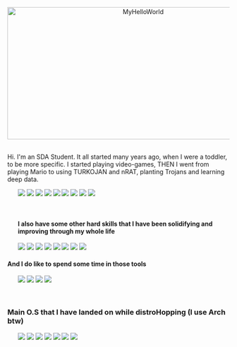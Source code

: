 <p align="center">
      <img class="MyHellowWorld" src="https://github.com/user-attachments/assets/fe72871e-6435-491d-84a1-d2723a849878" alt="MyHelloWorld" height="300px" width="600px"/>
</p>      
      <br/>
      Hi. I'm an SDA Student. It all started many years ago, when I were a toddler, to be more specific. I started playing video-games, THEN I went from playing Mario to using TURKOJAN and nRAT, planting Trojans and learning deep data.     
        <!-- Badges & Logotypes. Via: https://simpleicons.org  // https://shields.io/badges | I couldn't find any other way to align the elements other than this ¯\_₍ッ₎_/¯ -->
        <ul type="none" class="langlogo">
              <li type="none"><img src="https://img.shields.io/badge/Java-yellow?style=for-the-badge&logo=openjdk&logoSize=auto"/>
              <img src="https://img.shields.io/badge/HTML5-%23E34F26?style=for-the-badge&logo=html5&logoColor=white&logoSize=auto"/>
              <img src="https://img.shields.io/badge/CSS3-%231572B6?style=for-the-badge&logo=css3&logoColor=white&logoSize=auto"/>
              <img src="https://img.shields.io/badge/Python-%233776AB?style=for-the-badge&logo=python&logoColor=white&logoSize=auto"/>
              <img src="https://img.shields.io/badge/Anaconda-%2344A833?style=for-the-badge&logo=anaconda&logoColor=white&logoSize=auto"/>
              <img src="https://img.shields.io/badge/Bash-%234EAA25?style=for-the-badge&logo=gnubash&logoColor=black&logoSize=auto"/>
              <img src="https://img.shields.io/badge/Language-black?style=for-the-badge&logo=c&logoColor=white&logoSize=auto"/>
              <img src="https://img.shields.io/badge/C%2B%2B-%2300599C?style=for-the-badge&logo=cplusplus&logoColor=white&logoSize=auto"/>
              <img src="https://img.shields.io/badge/Borland%20Delphi-%23E62431?style=for-the-badge&logo=delphi&logoColor=white&logoSize=auto"/></li>
        </ul>     
        <br/>
      <!-- Theres some information about the Softwares I use -->
      <ul type="none" class="softlogos">
            <h4> I also have some other hard skills that I have been solidifying and improving through my whole life</h4>   
              <li type="none"><img src="https://img.shields.io/badge/Libre%20Office-%2318A303?style=for-the-badge&logo=libreoffice&logoColor=white&logoSize=auto"/>
              <img src="https://img.shields.io/badge/Blender-%23E87D0D?style=for-the-badge&logo=blender&logoColor=white&logoSize=auto"/>
              <img src="https://img.shields.io/badge/Unity%203D-black?style=for-the-badge&logo=unity&logoColor=white&logoSize=auto"/>
              <img src="https://img.shields.io/badge/Unreal%20Engine-%230E1128?style=for-the-badge&logo=unrealengine&logoColor=white&logoSize=auto"/>
              <img src="https://img.shields.io/badge/Adobe%20Photoshop-%2331A8FF?style=for-the-badge&logo=adobephotoshop&logoColor=white&logoSize=auto"/>
              <img src="https://img.shields.io/badge/Adobe%20Illustrator-%23FF9A00?style=for-the-badge&logo=adobeillustrator&logoColor=white&logoSize=auto"/>
              <img src="https://img.shields.io/badge/Sony%20VEGAS-%231A1A1A?style=for-the-badge&logo=vegas&logoColor=white&logoSize=auto"/>
              <img src="https://img.shields.io/badge/KDEnlive-%23527EB2?style=for-the-badge&logo=kdenlive&logoColor=white&logoSize=auto"/></li>
      </ul>
      <!-- Other type of Softwares I like to use most of the time-->
      <h4>And I do like to spend some time in those tools</h4>
      <ul type="none" class="tools">
        <li><img src="https://img.shields.io/badge/Figma-%23F24E1E?style=for-the-badge&logo=figma&logoColor=white&logoSize=auto"/>
        <img src="https://img.shields.io/badge/Obsidian-%237C3AED?style=for-the-badge&logo=obsidian&logoColor=white&logoSize=auto"/>
        <img src="https://img.shields.io/badge/VSCodium-%232F80ED?style=for-the-badge&logo=vscodium&logoColor=white&logoSize=auto"/>
        <img src="https://img.shields.io/badge/NeoVim-%2357A143?style=for-the-badge&logo=neovim&logoColor=white&logoSize=auto"/></li>
        </ul>  
      <br/>
      <!-- And These are some of the O.S that I have ever use in my life -->
      <h3>Main O.S that I have landed on while distroHopping (I use Arch btw)</h3>
      <ul type="none" class="os">
        <li><img src="https://img.shields.io/badge/Arch%20Linux-%231793D1?style=for-the-badge&logo=archlinux&logoColor=white&logoSize=auto"/>
        <img src="https://img.shields.io/badge/Debian-%23A81D33?style=for-the-badge&logo=debian&logoColor=white&logoSize=auto"/>
        <img src="https://img.shields.io/badge/Mint%20Linux-%2386BE43?style=for-the-badge&logo=linuxmint&logoColor=white&logoSize=auto"/>
        <img src="https://img.shields.io/badge/Ubuntu-%23E95420?style=for-the-badge&logo=ubuntu&logoColor=white&logoSize=auto"/>
        <img src="https://img.shields.io/badge/Backtrack%205-%23b51f33?style=for-the-badge&logo=kalilinux&logoColor=white&logoSize=auto"/>
        <img src="https://img.shields.io/badge/Kali%20Linux-%23557C94?style=for-the-badge&logo=kalilinux&logoColor=white&logoSize=auto"/>
        <img src="https://img.shields.io/badge/Parrot%20O.S-%2315E0ED?style=for-the-badge&logo=parrotsecurity&logoColor=white&logoSize=auto"/></li>
